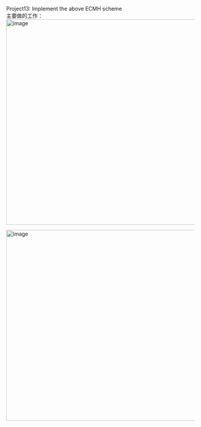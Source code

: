 Project13: Implement the above ECMH scheme  
主要做的工作：  
<img width="548" alt="image" src="https://github.com/Dianyudengdeng/homework-group-113/assets/93588357/2d0958c4-faea-49ff-bfd0-a7f255ca4b74">  

<img width="509" alt="image" src="https://github.com/Dianyudengdeng/homework-group-113/assets/93588357/c2360da1-490d-4408-842a-e462b852247b">

